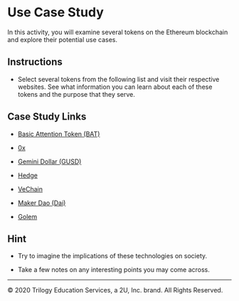 # Use Case Study

In this activity, you will examine several tokens on the Ethereum blockchain and explore their potential use cases.

## Instructions

* Select several tokens from the following list and visit their respective websites. See what information you can learn about each of these tokens and the purpose that they serve.

## Case Study Links

* [Basic Attention Token (BAT)](https://basicattentiontoken.org/)

* [0x](https://bravenewcoin.com/insights/monero-no-plans-to-go-'legit')

* [Gemini Dollar (GUSD)](https://gemini.com/dollar/)

* [Hedge](https://hedgetrade.com/)

* [VeChain](https://www.vechain.com/)

* [Maker Dao (Dai)](https://makerdao.com/)

* [Golem](https://golem.network/)

## Hint

* Try to imagine the implications of these technologies on society.

* Take a few notes on any interesting points you may come across.

---

© 2020 Trilogy Education Services, a 2U, Inc. brand. All Rights Reserved.
